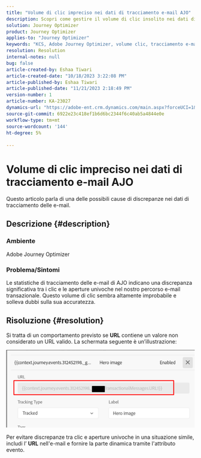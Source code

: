 ```yaml
---
title: "Volume di clic impreciso nei dati di tracciamento e-mail AJO"
description: Scopri come gestire il volume di clic insolito nei dati di tracciamento e-mail.
solution: Journey Optimizer
product: Journey Optimizer
applies-to: "Journey Optimizer"
keywords: "KCS, Adobe Journey Optimizer, volume clic, tracciamento e-mail, Percorso e-mail transazionale"
resolution: Resolution
internal-notes: null
bug: false
article-created-by: Eshaa Tiwari
article-created-date: "10/18/2023 3:22:08 PM"
article-published-by: Eshaa Tiwari
article-published-date: "11/21/2023 2:18:49 PM"
version-number: 1
article-number: KA-23027
dynamics-url: "https://adobe-ent.crm.dynamics.com/main.aspx?forceUCI=1&pagetype=entityrecord&etn=knowledgearticle&id=93b72d14-ca6d-ee11-8df0-6045bd006a22"
source-git-commit: 6922e23c418ef1b6d6bc2344f6c40ab5a4844e0e
workflow-type: tm+mt
source-wordcount: '144'
ht-degree: 5%

---
```


# Volume di clic impreciso nei dati di tracciamento e-mail AJO


Questo articolo parla di una delle possibili cause di discrepanze nei dati di tracciamento delle e-mail.

## Descrizione {#description}


### Ambiente

Adobe Journey Optimizer

### Problema/Sintomi

Le statistiche di tracciamento delle e-mail di AJO indicano una discrepanza significativa tra i clic e le aperture univoche nel nostro percorso e-mail transazionale. Questo volume di clic sembra altamente improbabile e solleva dubbi sulla sua accuratezza.


## Risoluzione {#resolution}


Si tratta di un comportamento previsto se <b>URL</b> contiene un valore non considerato un URL valido. La schermata seguente è un’illustrazione:

![](assets/4f440bc7-aa84-ee11-8179-6045bd006149.png)

Per evitare discrepanze tra clic e aperture univoche in una situazione simile, includi l’ <b>URL</b> nell&#39;e-mail e fornire la parte dinamica tramite l&#39;attributo evento.
